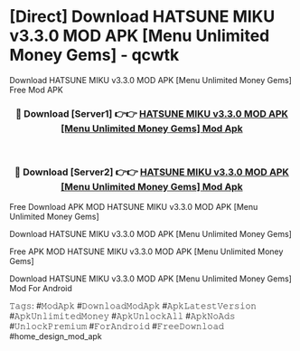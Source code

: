 # [Direct] Download HATSUNE MIKU v3.3.0 MOD APK [Menu Unlimited Money Gems] - qcwtk
Download HATSUNE MIKU v3.3.0 MOD APK [Menu Unlimited Money Gems] Free Mod APK

<div align="center">
<h3>🔴 Download [Server1] 👉👉 <a href="https://apk-comot.site?title=HATSUNE_MIKU_v3.3.0_MOD_APK_[Menu_Unlimited_Money_Gems]">HATSUNE MIKU v3.3.0 MOD APK [Menu Unlimited Money Gems] Mod Apk</a></h3><br>

<h3>🔴 Download [Server2] 👉👉 <a href="https://apk-comot.site?title=HATSUNE_MIKU_v3.3.0_MOD_APK_[Menu_Unlimited_Money_Gems]">HATSUNE MIKU v3.3.0 MOD APK [Menu Unlimited Money Gems] Mod Apk</a></h3>
</div>


Free Download APK MOD HATSUNE MIKU v3.3.0 MOD APK [Menu Unlimited Money Gems]

Download HATSUNE MIKU v3.3.0 MOD APK [Menu Unlimited Money Gems] 

Free APK MOD HATSUNE MIKU v3.3.0 MOD APK [Menu Unlimited Money Gems] 

Download HATSUNE MIKU v3.3.0 MOD APK [Menu Unlimited Money Gems] Mod For Android

𝚃𝚊𝚐𝚜: #𝙼𝚘𝚍𝙰𝚙𝚔 #𝙳𝚘𝚠𝚗𝚕𝚘𝚊𝚍𝙼𝚘𝚍𝙰𝚙𝚔 #𝙰𝚙𝚔𝙻𝚊𝚝𝚎𝚜𝚝𝚅𝚎𝚛𝚜𝚒𝚘𝚗 #𝙰𝚙𝚔𝚄𝚗𝚕𝚒𝚖𝚒𝚝𝚎𝚍𝙼𝚘𝚗𝚎𝚢 #𝙰𝚙𝚔𝚄𝚗𝚕𝚘𝚌𝚔𝙰𝚕𝚕 #𝙰𝚙𝚔𝙽𝚘𝙰𝚍𝚜 #𝚄𝚗𝚕𝚘𝚌𝚔𝙿𝚛𝚎𝚖𝚒𝚞𝚖 #𝙵𝚘𝚛𝙰𝚗𝚍𝚛𝚘𝚒𝚍 #𝙵𝚛𝚎𝚎𝙳𝚘𝚠𝚗𝚕𝚘𝚊𝚍 #home_design_mod_apk